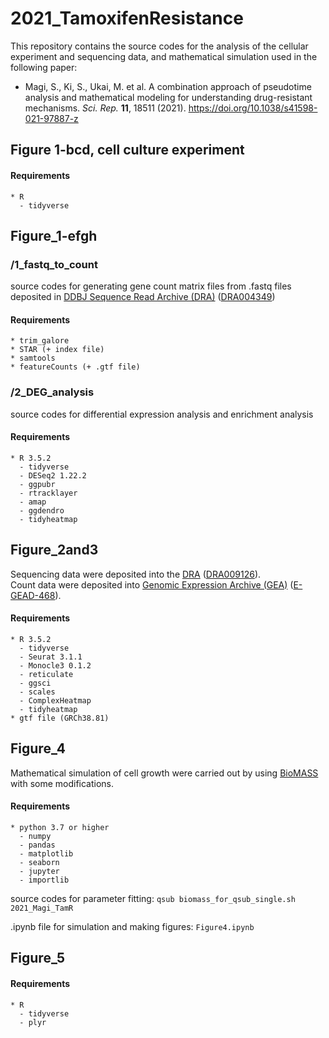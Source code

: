 # 2021_TamoxifenResistance

This repository contains the source codes for the analysis of the cellular experiment and sequencing data, and mathematical simulation used in the following paper:
* Magi, S., Ki, S., Ukai, M. et al. A combination approach of pseudotime analysis and mathematical modeling for understanding drug-resistant mechanisms. *Sci. Rep.* **11**, 18511 (2021). https://doi.org/10.1038/s41598-021-97887-z

## Figure 1-bcd, cell culture experiment
#### Requirements
    * R
      - tidyverse

## Figure_1-efgh
### /1_fastq_to_count
source codes for generating gene count matrix files from .fastq files deposited in [DDBJ Sequence Read Archive (DRA)](https://www.ddbj.nig.ac.jp/dra/index-e.html) ([DRA004349](https://ddbj.nig.ac.jp/resource/sra-submission/DRA004349))
#### Requirements
    * trim_galore
    * STAR (+ index file)
    * samtools
    * featureCounts (+ .gtf file)

### /2_DEG_analysis
source codes for differential expression analysis and enrichment analysis
#### Requirements
    * R 3.5.2
      - tidyverse
      - DESeq2 1.22.2
      - ggpubr
      - rtracklayer
      - amap
      - ggdendro
      - tidyheatmap

## Figure_2and3
Sequencing data were deposited into the [DRA](https://www.ddbj.nig.ac.jp/dra/index-e.html) ([DRA009126](https://ddbj.nig.ac.jp/resource/sra-submission/DRA009126)).  
Count data were deposited into [Genomic Expression Archive (GEA)](https://www.ddbj.nig.ac.jp/gea/index-e.html) ([E-GEAD-468](https://ddbj.nig.ac.jp/public/ddbj_database/gea/experiment/E-GEAD-000/E-GEAD-468/)).
#### Requirements
    * R 3.5.2
      - tidyverse
      - Seurat 3.1.1
      - Monocle3 0.1.2
      - reticulate
      - ggsci
      - scales
      - ComplexHeatmap
      - tidyheatmap
    * gtf file (GRCh38.81)

## Figure_4
Mathematical simulation of cell growth were carried out by using [BioMASS](https://github.com/biomass-dev/biomass) with some modifications.

#### Requirements
    * python 3.7 or higher
      - numpy
      - pandas
      - matplotlib
      - seaborn
      - jupyter
      - importlib

source codes for parameter fitting:
  `qsub biomass_for_qsub_single.sh 2021_Magi_TamR`

.ipynb file for simulation and making figures:
  `Figure4.ipynb`

## Figure_5
#### Requirements
    * R
      - tidyverse
      - plyr
